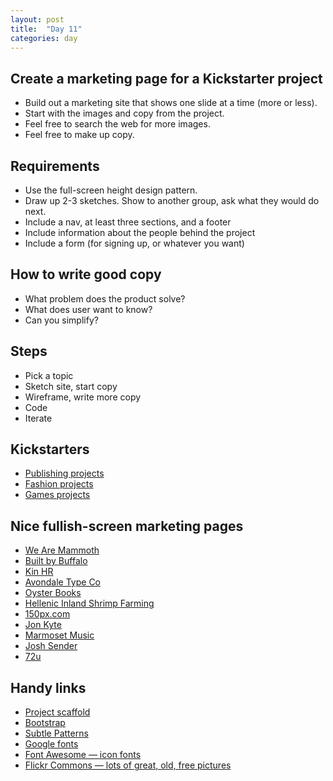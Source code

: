 ```yaml
---
layout: post
title:  "Day 11"
categories: day
---
```


## Create a marketing page for a Kickstarter project

- Build out a marketing site that shows one slide at a time (more or less).
- Start with the images and copy from the project.
- Feel free to search the web for more images.
- Feel free to make up copy.

## Requirements

- Use the full-screen height design pattern.
- Draw up 2-3 sketches. Show to another group, ask what they would do next.
- Include a nav, at least three sections, and a footer
- Include information about the people behind the project
- Include a form (for signing up, or whatever you want)

## How to write good copy

- What problem does the product solve?
- What does user want to know?
- Can you simplify?

## Steps

- Pick a topic
- Sketch site, start copy
- Wireframe, write more copy
- Code
- Iterate

## Kickstarters

- [Publishing projects](http://www.kickstarter.com/discover/categories/publishing)
- [Fashion projects](http://www.kickstarter.com/discover/categories/fashion)
- [Games projects](http://www.kickstarter.com/discover/categories/games)

## Nice fullish-screen marketing pages


- [We Are Mammoth](http://wearemammoth.com/about)
- [Built by Buffalo](http://builtbybuffalo.com/planner)
- [Kin HR](http://kinhr.com/)
- [Avondale Type Co](http://avondaletypeco.com/atc-krueger/)
- [Oyster Books](https://www.oysterbooks.com/)
- [Hellenic Inland Shrimp Farming](http://www.shrimp.eu/en)
- [150px.com](http://150px.com/)
- [Jon Kyte](http://www.jrk-design.co.uk)
- [Marmoset Music](https://www.marmosetmusic.com/)
- [Josh Sender](http://joshsender.com/)
- [72u](http://72u.org/)

## Handy links


- [Project scaffold](https://github.com/tsl-frontend/scaffold)
- [Bootstrap](http://getbootstrap.com)
- [Subtle Patterns](http://subtlepatterns.com/)
- [Google fonts](http://www.google.com/fonts)
- [Font Awesome — icon fonts](http://fortawesome.github.io/Font-Awesome/)
- [Flickr Commons — lots of great, old, free pictures](http://www.flickr.com/commons)
